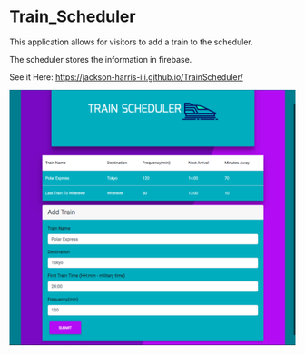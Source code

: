 # Train_Scheduler

This application allows for visitors to add a train to the scheduler.

The scheduler stores the information in firebase.

See it Here: https://jackson-harris-iii.github.io/TrainScheduler/

![Application Image](assets/images/screenshot.png)
